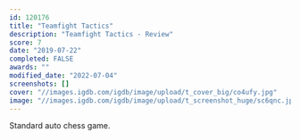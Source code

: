 ```yaml
---
id: 120176
title: "Teamfight Tactics"
description: "Teamfight Tactics - Review"
score: 7
date: "2019-07-22"
completed: FALSE
awards: ""
modified_date: "2022-07-04"
screenshots: []
cover: "//images.igdb.com/igdb/image/upload/t_cover_big/co4ufy.jpg"
image: "//images.igdb.com/igdb/image/upload/t_screenshot_huge/sc6qnc.jpg"
---
```

Standard auto chess game.